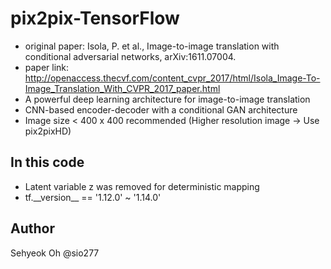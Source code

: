 # pix2pix-TensorFlow
- original paper: Isola, P. et al., Image-to-image translation with conditional adversarial networks, arXiv:1611.07004.
- paper link: http://openaccess.thecvf.com/content_cvpr_2017/html/Isola_Image-To-Image_Translation_With_CVPR_2017_paper.html
- A powerful deep learning architecture for image-to-image translation
- CNN-based encoder-decoder with a conditional GAN architecture
- Image size < 400 x 400 recommended (Higher resolution image -> Use pix2pixHD)
## In this code
- Latent variable z was removed for deterministic mapping
- tf.\_\_version\_\_ == '1.12.0' ~ '1.14.0'
## Author
Sehyeok Oh  @sio277
